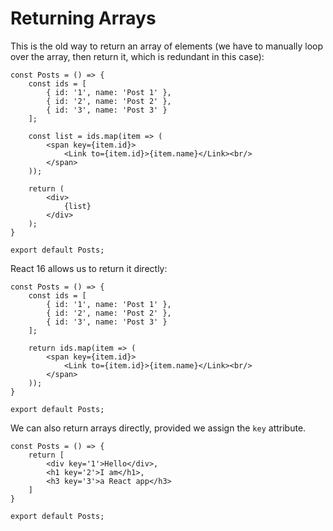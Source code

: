 # Returning Arrays

This is the old way to return an array of elements (we have to manually loop over the array, then return it, which is redundant in this case):

```
const Posts = () => {
    const ids = [
        { id: '1', name: 'Post 1' },
        { id: '2', name: 'Post 2' },
        { id: '3', name: 'Post 3' }
    ];

    const list = ids.map(item => (
        <span key={item.id}>
            <Link to={item.id}>{item.name}</Link><br/>
        </span>
    ));

    return (
        <div>   
            {list}
        </div>  
    );
}

export default Posts; 
```

React 16 allows us to return it directly:

```
const Posts = () => {
    const ids = [
        { id: '1', name: 'Post 1' },
        { id: '2', name: 'Post 2' },
        { id: '3', name: 'Post 3' }
    ];

    return ids.map(item => (
        <span key={item.id}>
            <Link to={item.id}>{item.name}</Link><br/>
        </span>
    ));
}

export default Posts; 
```

We can also return arrays directly, provided we assign the `key` attribute.

```
const Posts = () => {
    return [
        <div key='1'>Hello</div>,
        <h1 key='2'>I am</h1>,
        <h3 key='3'>a React app</h3>
    ]
}

export default Posts; 
```